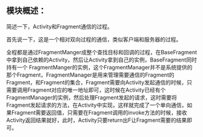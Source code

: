 
## 模块概述：

简述一下，Activity和Fragment通信的过程。

首先说一下，这是一个相对双向过程的通信，类似客户端和服务器的过程。

全程都是通过FragmentManger成整个查找目标和回调的过程，在BaseFragment中拿到自己依赖的Activity，然后让Activity拿到自己的实例，BaseFragment同时持有一个 FragmentManger的实例，这个FragmentManager并不是系统提供的那个Fragment，FragmentManager是用来管理需要通信的Fragment的Fragment，和Fragment的集合，Fragment需要向Activity发起通信的时候，只需要调用Fragment对应的唯一地址即可，这时候在Activity已经有个FragmentManager的实例，然后处理Fragment发起的请求，这时需要将Fragment发起请求的方法，在Activity中实现，这样就完成了一个单向通信，如果Fragment需要返回值，只需要在Fragment调用的invoke方法的时候，接收Activity返回结果就好，此时，Activity只要return出F让Fragment需要的结果即可。














